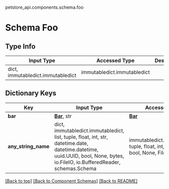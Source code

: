 petstore_api.components.schema.foo
# Schema Foo

## Type Info
Input Type | Accessed Type | Description | Notes
------------ | ------------- | ------------- | -------------
dict, immutabledict.immutabledict | immutabledict.immutabledict |  |

## Dictionary Keys
Key | Input Type | Accessed Type | Description | Notes
------------ | ------------- | ------------- | ------------- | -------------
**bar** | [**Bar**](bar.md), str | [**Bar**](bar.md) |  | [optional]
**any_string_name** | dict, immutabledict.immutabledict, list, tuple, float, int, str, datetime.date, datetime.datetime, uuid.UUID, bool, None, bytes, io.FileIO, io.BufferedReader, schemas.Schema | immutabledict.immutabledict, tuple, float, int, str, bytes, bool, None, FileIO | any string name can be used but the value must be the correct type | [optional]

[[Back to top]](#top) [[Back to Component Schemas]](../../../README.md#Component-Schemas) [[Back to README]](../../../README.md)

